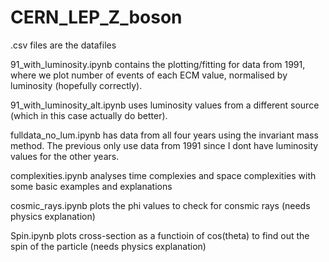 # CERN_LEP_Z_boson

.csv files are the datafiles

91_with_luminosity.ipynb contains the plotting/fitting for data from 1991, where we plot number of events of each ECM value, normalised by luminosity (hopefully correctly).

91_with_luminosity_alt.ipynb uses luminosity values from a different source (which in this case actually do better).

fulldata_no_lum.ipynb has data from all four years using the invariant mass method. The previous only use data from 1991 since I dont have luminosity values for the other years.

complexities.ipynb analyses time complexies and space complexities with some basic examples and explanations

cosmic_rays.ipynb plots the phi values to check for consmic rays (needs physics explanation)

Spin.ipynb plots cross-section as a functioin of cos(theta) to find out the spin of the particle (needs physics explanation)
